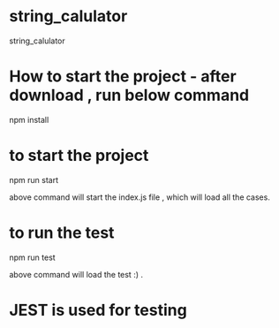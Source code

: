 # string_calulator
string_calulator 

# How to start the project - after download , run below command 
 npm install 
 
 # to start the project
 npm run start  
 
 above command will start the index.js file , which will load all the cases.

# to run  the test 
npm run test 

 above command will load the test :) .

# JEST is used for testing 

